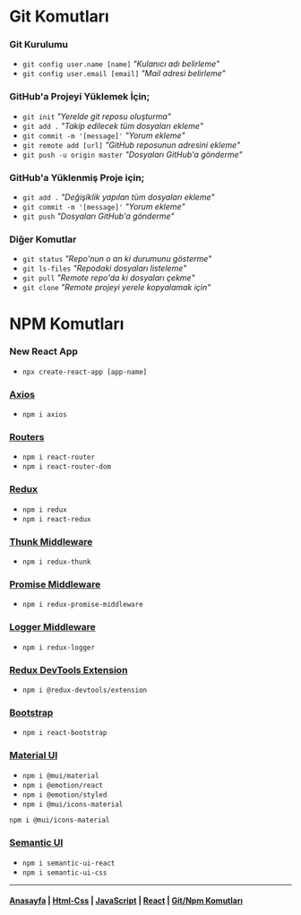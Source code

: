 # Git Komutları

### Git Kurulumu

* `git config user.name [name]` *"Kulanıcı adı belirleme"*
* `git config user.email [email]` *"Mail adresi belirleme"*

### GitHub'a Projeyi Yüklemek İçin;

* `git init` *"Yerelde git reposu oluşturma"*
* `git add .` *"Takip edilecek tüm dosyaları ekleme"*
* `git commit -m '[message]'` *"Yorum ekleme"*
* `git remote add [url]` *"GitHub reposunun adresini ekleme"*
* `git push -u origin master` *"Dosyaları GitHub'a gönderme"*

### GitHub'a Yüklenmiş Proje için;

* `git add .` *"Değişiklik yapılan tüm dosyaları ekleme"*
* `git commit -m '[message]'` *"Yorum ekleme"*
* `git push` *"Dosyaları GitHub'a gönderme"*

### Diğer Komutlar

* `git status` *"Repo'nun o an ki durumunu gösterme"*
* `git ls-files` *"Repodaki dosyaları listeleme"*
* `git pull` *"Remote repo'da ki dosyaları çekme"*
* `git clone` *"Remote projeyi yerele kopyalamak için"*

# NPM Komutları

### New React App

* `npx create-react-app [app-name]`

### [Axios](https://www.npmjs.com/package/axios)

* `npm i axios`

### [Routers](https://www.npmjs.com/package/react-router)

* `npm i react-router`
* `npm i react-router-dom`

### [Redux](https://www.npmjs.com/package/redux)

* `npm i redux`
* `npm i react-redux`

### [Thunk Middleware](https://www.npmjs.com/package/redux-thunk)

* `npm i redux-thunk`

### [Promise Middleware](https://www.npmjs.com/package/redux-promise-middleware)

* `npm i redux-promise-middleware`

### [Logger Middleware](https://www.npmjs.com/package/redux-logger)

* `npm i redux-logger`

### [Redux DevTools Extension](https://www.npmjs.com/package/@redux-devtools/extension)

* `npm i @redux-devtools/extension`

### [Bootstrap](https://www.npmjs.com/package/bootstrap)

* `npm i react-bootstrap`

### [Material UI](https://www.npmjs.com/package/@mui/material)

* `npm i @mui/material`
* `npm i @emotion/react`
* `npm i @emotion/styled`
* `npm i @mui/icons-material`

```sh
npm i @mui/icons-material
```

### [Semantic UI](https://www.npmjs.com/package/semantic-ui-react)

* `npm i semantic-ui-react`
* `npm i semantic-ui-css`

---

#### [Anasayfa](./readme.md) | [Html-Css](./html-css.md) | [JavaScript](./javascript.md) | [React](./react.md) | [Git/Npm Komutları](./shortcut.md)
